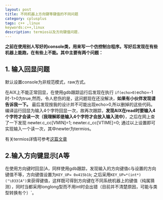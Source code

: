 ```yaml
---
layout: post
title: 不同机器上方向键等键值的不同问题
category: cplusplus
tags: c++ ,linux 
keywords:c++,linux
description: termios以及方向键值问题.
---
```


**之前在使用别人写好的console类，用来写一个仿控制台程序。写好后发现在有些机器上能跑，在有些上不能。其中主要有两个问题：**
## 1. 输入回显问题
默认设置console为非规范模式，raw方式。

在AIX上不能正常回显，在使用gdb跟踪运行后发现在执行
   `if(echo>0)`echo=-1时-1>0为true,然而，令人悲伤的是，这问题现在还没解决，**如果有小伙伴发现请告诉我一下。**
最后发现按我的设计并不可能出现echo>0,所以删掉的这些代码。
编译运行回显为输入4个字符回显一次，故再次跟踪，**发现AIX在read时要输入4个字符才会读一次（我理解即是输入4个字符才会放入输入流中）**，之后在网上查了一下发现
    newter.c_cc[VMIN]=1;
    newter.c_cc[VTIME]=0;
通过以上设置即可实现输入一个读一次，其中newter为termios。

有关termios详情可参考[这篇文章](http://www.cnblogs.com/dartagnan/archive/2013/04/25/3042417.html )


## 2.输入方向键显示[A等

在使用方向键时回显[A，同样使用gdb跟踪，发现输入的方向键值c与设置的方向键值不等，方向键值设置为`KEY_UP= 0x415b1b`;
之后采用`KEY_UP=*(int*)("\033[A")`来获得键值，这样既可得到方向键在不同系统机器上的键值（纯属猜测），同时当都采用longlong型而不用int时会出错（目前并不清楚原因，可能与类型转换有个）`。



